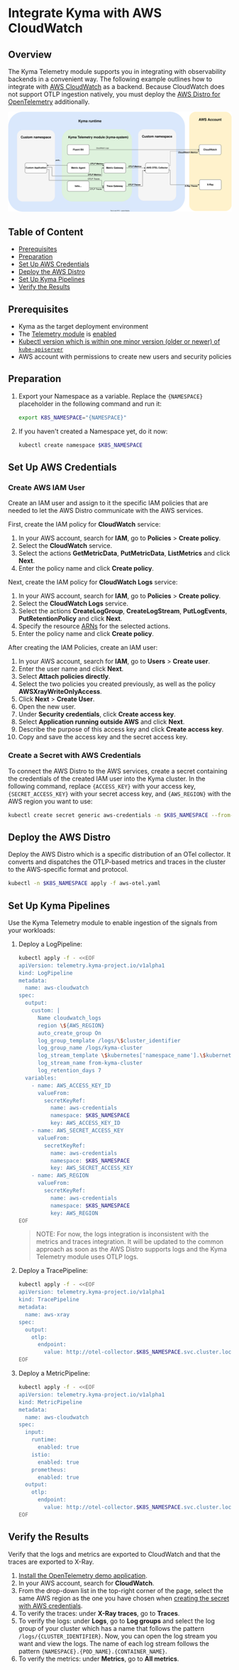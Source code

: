 # Integrate Kyma with AWS CloudWatch

## Overview

The Kyma Telemetry module supports you in integrating with observability backends in a convenient way. The following example outlines how to integrate with [AWS CloudWatch](https://aws.amazon.com/cloudwatch) as a backend. Because CloudWatch does not support OTLP ingestion natively, you must deploy the [AWS Distro for OpenTelemetry](https://aws-otel.github.io) additionally.

![overview](../assets/cloudwatch.drawio.svg)

## Table of Content

- [Prerequisites](#prerequisites)
- [Preparation](#preparation)
- [Set Up AWS Credentials](#set-up-aws-credentials)
- [Deploy the AWS Distro](#deploy-the-aws-distro)
- [Set Up Kyma Pipelines](#set-up-kyma-pipelines)
- [Verify the Results](#verify-the-results)

## Prerequisites

- Kyma as the target deployment environment
- The [Telemetry module](https://kyma-project.io/#/telemetry-manager/user/README) is [enabled](https://kyma-project.io/#/02-get-started/01-quick-install)
- [Kubectl version which is within one minor version (older or newer) of `kube-apiserver`](https://kubernetes.io/releases/version-skew-policy/#kubectl)
- AWS account with permissions to create new users and security policies


## Preparation

1. Export your Namespace as a variable. Replace the `{NAMESPACE}` placeholder in the following command and run it:

    ```bash
    export K8S_NAMESPACE="{NAMESPACE}"
    ```
1. If you haven't created a Namespace yet, do it now:
    ```bash
    kubectl create namespace $K8S_NAMESPACE
    ```
## Set Up AWS Credentials

### Create AWS IAM User

Create an IAM user and assign to it the specific IAM policies that are needed to let the AWS Distro communicate with the AWS services.

First, create the IAM policy for **CloudWatch** service:
1. In your AWS account, search for **IAM**, go to **Policies** > **Create policy**.
1. Select the **CloudWatch** service.
1. Select the actions **GetMetricData**, **PutMetricData**, **ListMetrics** and click **Next**.
1. Enter the policy name and click **Create policy**.

Next, create the IAM policy for **CloudWatch Logs** service:
1. In your AWS account, search for **IAM**, go to **Policies** > **Create policy**.
1. Select the **CloudWatch Logs** service.
1. Select the actions **CreateLogGroup**, **CreateLogStream**, **PutLogEvents**, **PutRetentionPolicy** and click **Next**.
1. Specify the resource [ARNs](https://docs.aws.amazon.com/IAM/latest/UserGuide/reference-arns.html) for the selected actions.
1. Enter the policy name and click **Create policy**.

After creating the IAM Policies, create an IAM user:
1. In your AWS account, search for **IAM**, go to **Users** > **Create user**.
1. Enter the user name and click **Next**.
1. Select **Attach policies directly**.
1. Select the two policies you created previously, as well as the policy **AWSXrayWriteOnlyAccess**.
1. Click **Next** > **Create User**.
1. Open the new user.
1. Under **Security credentials**, click **Create access key**.
1. Select **Application running outside AWS** and click **Next**.
1. Describe the purpose of this access key and click **Create access key**.
1. Copy and save the access key and the secret access key.

### Create a Secret with AWS Credentials

To connect the AWS Distro to the AWS services, create a secret containing the credentials of the created IAM user into the Kyma cluster. In the following command, replace `{ACCESS_KEY}` with your access key, `{SECRET_ACCESS_KEY}` with your secret access key, and `{AWS_REGION}` with the AWS region you want to use:
 
```bash
kubectl create secret generic aws-credentials -n $K8S_NAMESPACE --from-literal=AWS_ACCESS_KEY_ID={ACCESS_KEY} --from-literal=AWS_SECRET_ACCESS_KEY={SECRET_ACCESS_KEY} --from-literal=AWS_REGION={AWS_REGION}
 ```

## Deploy the AWS Distro

Deploy the AWS Distro which is a specific distribution of an OTel collector. It converts and dispatches the OTLP-based metrics and traces in the cluster to the AWS-specific format and protocol.

 ```bash
kubectl -n $K8S_NAMESPACE apply -f aws-otel.yaml
 ```

## Set Up Kyma Pipelines

Use the Kyma Telemetry module to enable ingestion of the signals from your workloads:

1. Deploy a LogPipeline:
   ```bash
   kubectl apply -f - <<EOF
   apiVersion: telemetry.kyma-project.io/v1alpha1
   kind: LogPipeline
   metadata:
     name: aws-cloudwatch
   spec:
     output:
       custom: |
         Name cloudwatch_logs
         region \${AWS_REGION}
         auto_create_group On
         log_group_template /logs/\$cluster_identifier
         log_group_name /logs/kyma-cluster         
         log_stream_template \$kubernetes['namespace_name'].\$kubernetes['pod_name'].\$kubernetes['container_name']
         log_stream_name from-kyma-cluster
         log_retention_days 7
     variables:
       - name: AWS_ACCESS_KEY_ID
         valueFrom:
           secretKeyRef:
             name: aws-credentials
             namespace: $K8S_NAMESPACE
             key: AWS_ACCESS_KEY_ID
       - name: AWS_SECRET_ACCESS_KEY
         valueFrom:
           secretKeyRef:
             name: aws-credentials
             namespace: $K8S_NAMESPACE
             key: AWS_SECRET_ACCESS_KEY
       - name: AWS_REGION
         valueFrom:
           secretKeyRef:
             name: aws-credentials
             namespace: $K8S_NAMESPACE
             key: AWS_REGION
   EOF
   ```
   > NOTE: For now, the logs integration is inconsistent with the metrics and traces integration. It will be updated to the common approach as soon as the AWS Distro supports logs and the Kyma Telemetry module uses OTLP logs.

2. Deploy a TracePipeline:
   ```bash
   kubectl apply -f - <<EOF
   apiVersion: telemetry.kyma-project.io/v1alpha1
   kind: TracePipeline
   metadata:
     name: aws-xray
   spec:
     output:
       otlp:
         endpoint:
           value: http://otel-collector.$K8S_NAMESPACE.svc.cluster.local:4317
   EOF
   ```

3. Deploy a MetricPipeline:
   ```bash
   kubectl apply -f - <<EOF
   apiVersion: telemetry.kyma-project.io/v1alpha1
   kind: MetricPipeline
   metadata:
     name: aws-cloudwatch
   spec:
     input:
       runtime:
         enabled: true
       istio:
         enabled: true
       prometheus:
         enabled: true
     output:
       otlp:
         endpoint:
           value: http://otel-collector.$K8S_NAMESPACE.svc.cluster.local:4317
   EOF
   ```

## Verify the Results

Verify that the logs and metrics are exported to CloudWatch and that the traces are exported to X-Ray.

1. [Install the OpenTelemetry demo application](../opentelemetry-demo/README.md).
2. In your AWS account, search for **CloudWatch**.
3. From the drop-down list in the top-right corner of the page, select the same AWS region as the one you have chosen when [creating the secret with AWS credentials](#create-a-secret-with-aws-credentials).
4. To verify the traces: under **X-Ray traces**, go to **Traces**.
5. To verify the logs: under **Logs**, go to **Log groups** and select the log group of your cluster which has a name that follows the pattern `/logs/{CLUSTER_IDENTIFIER}`. Now, you can open the log stream you want and view the logs. The name of each log stream follows the pattern `{NAMESPACE}.{POD_NAME}.{CONTAINER_NAME}`.
6. To verify the metrics: under **Metrics**, go to **All metrics**.
